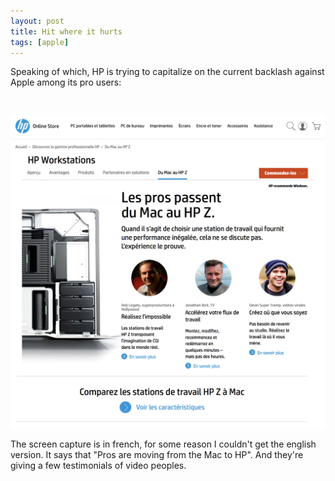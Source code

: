 ```yaml
---
layout: post
title: Hit where it hurts
tags: [apple]
---
```


Speaking of which, HP is trying to capitalize on the current backlash against Apple among its pro users:

<br>

![HP Store](/assets/images/201611/HP-store.png)

The screen capture is in french, for some reason I couldn't get the english version. It says that "Pros are moving from the Mac to HP". And they're giving a few testimonials of video peoples.
